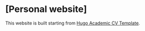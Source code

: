 # [Personal website]

This website is built starting from [Hugo Academic CV Template](https://github.com/HugoBlox/theme-academic-cv).